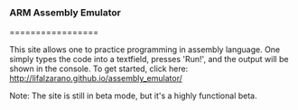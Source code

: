 ### ARM Assembly Emulator
=================

This site allows one to practice programming in assembly language. One simply types the code into a textfield, presses 'Run!', and the output will be shown in the console. To get started, click here: http://lifalzarano.github.io/assembly_emulator/

Note: The site is still in beta mode, but it's a highly functional beta.
